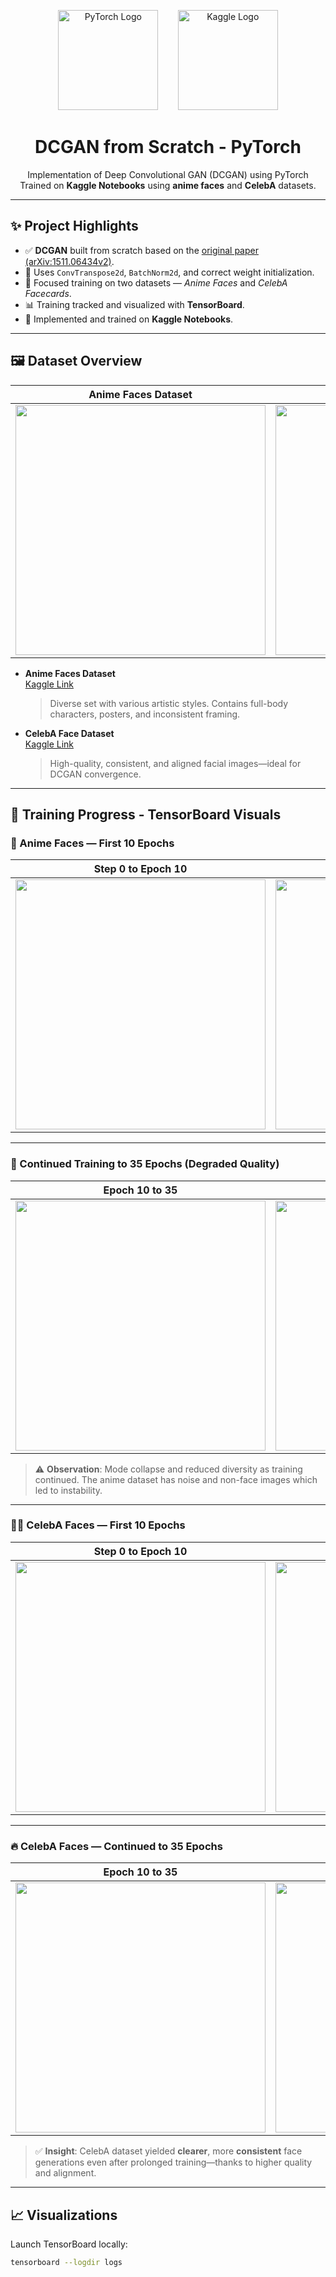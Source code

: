 <p align="center">
  <img src="https://pytorch.org/assets/images/pytorch-logo.png" alt="PyTorch Logo" width="160"/>
  &nbsp;&nbsp;&nbsp;&nbsp;&nbsp;&nbsp;
  <img src="https://www.kaggle.com/static/images/site-logo.svg" alt="Kaggle Logo" width="160"/>
</p>

<h1 align="center">DCGAN from Scratch - PyTorch</h1>

<p align="center">
  Implementation of Deep Convolutional GAN (DCGAN) using PyTorch<br>
  Trained on <strong>Kaggle Notebooks</strong> using <strong>anime faces</strong> and <strong>CelebA</strong> datasets.
</p>

---

## ✨ Project Highlights

- ✅ **DCGAN** built from scratch based on the [original paper (arXiv:1511.06434v2)](https://arxiv.org/abs/1511.06434).
- 🧱 Uses `ConvTranspose2d`, `BatchNorm2d`, and correct weight initialization.
- 🎯 Focused training on two datasets — *Anime Faces* and *CelebA Facecards*.
- 📊 Training tracked and visualized with **TensorBoard**.
- 🚀 Implemented and trained on **Kaggle Notebooks**.

---

## 🖼️ Dataset Overview

| Anime Faces Dataset | CelebA Faces Dataset |
|---------------------|----------------------|
|<img src="./config/anime_real.png" width="400"/>|<img src="./config/face_real.png" width="400"/>|

- **Anime Faces Dataset**  
  [Kaggle Link](https://www.kaggle.com/datasets/splcher/animefacedataset)  
  > Diverse set with various artistic styles. Contains full-body characters, posters, and inconsistent framing.

- **CelebA Face Dataset**  
  [Kaggle Link](https://www.kaggle.com/datasets/jessicali9530/celeba-dataset)  
  > High-quality, consistent, and aligned facial images—ideal for DCGAN convergence.

---

## 🚀 Training Progress - TensorBoard Visuals

### 🎨 Anime Faces — First 10 Epochs

| Step 0 to Epoch 10 | |
|--------------------|------------------|
|<img src="./config/anime_1.png" width="400"/>|<img src="./config/anime_2.png" width="400"/>|

---

### 🔁 Continued Training to 35 Epochs (Degraded Quality)

| Epoch 10 to 35 | |
|----------------|----------------|
|<img src="./config/anime_3.png" width="400"/>|<img src="./config/anime_4.png" width="400"/>|

> ⚠️ **Observation**: Mode collapse and reduced diversity as training continued. The anime dataset has noise and non-face images which led to instability.

---

### 🧑‍🎤 CelebA Faces — First 10 Epochs

| Step 0 to Epoch 10 | |
|--------------------|------------------|
|<img src="./config/face_1.png" width="400"/>|<img src="./config/face_2.png" width="400"/>|

---

### 🔥 CelebA Faces — Continued to 35 Epochs

| Epoch 10 to 35 | |
|----------------|----------------|
|<img src="./config/face_3.png" width="400"/>|<img src="./config/face_4.png" width="400"/>|

> ✅ **Insight**: CelebA dataset yielded **clearer**, more **consistent** face generations even after prolonged training—thanks to higher quality and alignment.

---

## 📈 Visualizations

Launch TensorBoard locally:

```bash
tensorboard --logdir logs
```




